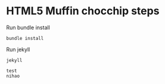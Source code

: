 HTML5 Muffin chocchip steps
============================

Run bundle install

	bundle install

Run jekyll

	jekyll

    test
    nihao
